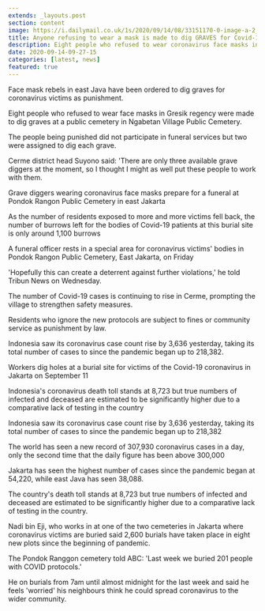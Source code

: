 ```yaml
---
extends: _layouts.post
section: content
image: https://i.dailymail.co.uk/1s/2020/09/14/08/33151170-0-image-a-2_1600068146953.jpg 
title: Anyone refusing to wear a mask is made to dig GRAVES for Covid-19 victims as punishment in East Java 
description: Eight people who refused to wear coronavirus face masks in Gresik regency in east Java, Indonesia, were made to dig graves at a public cemetery in Ngabetan Village Public Cemetery. 
date: 2020-09-14-09-27-15 
categories: [latest, news] 
featured: true 
--- 
```

Face mask rebels in east Java have been ordered to dig graves for coronavirus victims as punishment.

Eight people who refused to wear face masks in Gresik regency were made to dig graves at a public cemetery in Ngabetan Village Public Cemetery. 

The people being punished did not participate in funeral services but two were assigned to dig each grave.

Cerme district head Suyono said: 'There are only three available grave diggers at the moment, so I thought I might as well put these people to work with them. 

Grave diggers wearing coronavirus face masks prepare for a funeral at Pondok Rangon Public Cemetery in east Jakarta

As the number of residents exposed to more and more victims fell back, the number of burrows left for the bodies of Covid-19 patients at this burial site is only around 1,100 burrows

A funeral officer rests in a special area for coronavirus victims' bodies in Pondok Rangon Public Cemetery, East Jakarta, on Friday

'Hopefully this can create a deterrent against further violations,' he told Tribun News on Wednesday.

The number of Covid-19 cases is continuing to rise in Cerme, prompting the village to strengthen safety measures.

Residents who ignore the new protocols are subject to fines or community service as punishment by law.

Indonesia saw its coronavirus case count rise by 3,636 yesterday, taking its total number of cases to since the pandemic began up to 218,382. 

Workers dig holes at a burial site for victims of the Covid-19 coronavirus in Jakarta on September 11

Indonesia's coronavirus death toll stands at 8,723 but true numbers of infected and deceased are estimated to be significantly higher due to a comparative lack of testing in the country

Indonesia saw its coronavirus case count rise by 3,636 yesterday, taking its total number of cases to since the pandemic began up to 218,382

The world has seen a new record of 307,930 coronavirus cases in a day, only the second time that the daily figure has been above 300,000 

Jakarta has seen the highest number of cases since the pandemic began at 54,220, while east Java has seen 38,088.

The country's death toll stands at 8,723 but true numbers of infected and deceased are estimated to be significantly higher due to a comparative lack of testing in the country.

Nadi bin Eji, who works in at one of the two cemeteries in Jakarta where coronavirus victims are buried said 2,600 burials have taken place in eight new plots since the beginning of pandemic.

The Pondok Ranggon cemetery told ABC: 'Last week we buried 201 people with COVID protocols.'

He on burials from 7am until almost midnight for the last week and said he feels 'worried' his neighbours think he could spread coronavirus to the wider community.


